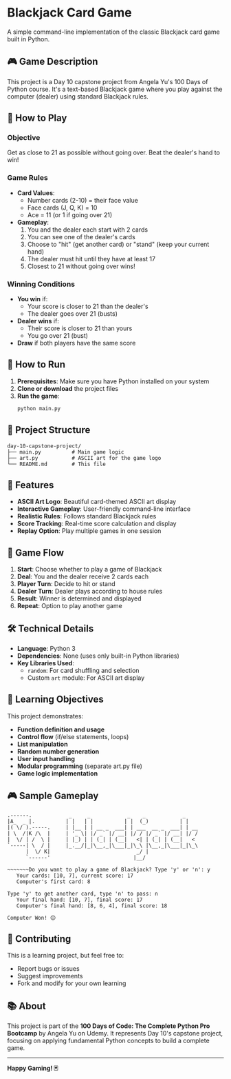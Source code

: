 # Blackjack Card Game

A simple command-line implementation of the classic Blackjack card game built in Python.

## 🎮 Game Description

This project is a Day 10 capstone project from Angela Yu's 100 Days of Python course. It's a text-based Blackjack game where you play against the computer (dealer) using standard Blackjack rules.

## 🎯 How to Play

### Objective
Get as close to 21 as possible without going over. Beat the dealer's hand to win!

### Game Rules
- **Card Values**: 
  - Number cards (2-10) = their face value
  - Face cards (J, Q, K) = 10
  - Ace = 11 (or 1 if going over 21)
- **Gameplay**:
  1. You and the dealer each start with 2 cards
  2. You can see one of the dealer's cards
  3. Choose to "hit" (get another card) or "stand" (keep your current hand)
  4. The dealer must hit until they have at least 17
  5. Closest to 21 without going over wins!

### Winning Conditions
- **You win** if:
  - Your score is closer to 21 than the dealer's
  - The dealer goes over 21 (busts)
- **Dealer wins** if:
  - Their score is closer to 21 than yours
  - You go over 21 (bust)
- **Draw** if both players have the same score

## 🚀 How to Run

1. **Prerequisites**: Make sure you have Python installed on your system
2. **Clone or download** the project files
3. **Run the game**:
   ```bash
   python main.py
   ```

## 📁 Project Structure

```
day-10-capstone-project/
├── main.py          # Main game logic
├── art.py           # ASCII art for the game logo
└── README.md        # This file
```

## 🎨 Features

- **ASCII Art Logo**: Beautiful card-themed ASCII art display
- **Interactive Gameplay**: User-friendly command-line interface
- **Realistic Rules**: Follows standard Blackjack rules
- **Score Tracking**: Real-time score calculation and display
- **Replay Option**: Play multiple games in one session

## 🎲 Game Flow

1. **Start**: Choose whether to play a game of Blackjack
2. **Deal**: You and the dealer receive 2 cards each
3. **Player Turn**: Decide to hit or stand
4. **Dealer Turn**: Dealer plays according to house rules
5. **Result**: Winner is determined and displayed
6. **Repeat**: Option to play another game

## 🛠️ Technical Details

- **Language**: Python 3
- **Dependencies**: None (uses only built-in Python libraries)
- **Key Libraries Used**:
  - `random`: For card shuffling and selection
  - Custom `art` module: For ASCII art display

## 🎯 Learning Objectives

This project demonstrates:
- **Function definition and usage**
- **Control flow** (if/else statements, loops)
- **List manipulation**
- **Random number generation**
- **User input handling**
- **Modular programming** (separate art.py file)
- **Game logic implementation**

## 🎮 Sample Gameplay

```
.------.            _     _            _    _            _    
|A_  _ |.          | |   | |          | |  (_)          | |   
|( \/ ).-----.     | |__ | | __ _  ___| | ___  __ _  ___| | __
| \  /|K /\  |     | '_ \| |/ _` |/ __| |/ / |/ _` |/ __| |/ /
|  \/ | /  \ |     | |_) | | (_| | (__|   <| | (_| | (__|   < 
`-----| \  / |     |_.__/|_|\__,_|\___|_|\_\ |\__,_|\___|_|\_\
      |  \/ K|                            _/ |                
      `------'                           |__/           

~~~~~~~Do you want to play a game of Blackjack? Type 'y' or 'n': y
   Your cards: [10, 7], current score: 17
   Computer's first card: 8

Type 'y' to get another card, type 'n' to pass: n
   Your final hand: [10, 7], final score: 17
   Computer's final hand: [8, 6, 4], final score: 18

Computer Won! 😊
```

## 🤝 Contributing

This is a learning project, but feel free to:
- Report bugs or issues
- Suggest improvements
- Fork and modify for your own learning

## 📚 About

This project is part of the **100 Days of Code: The Complete Python Pro Bootcamp** by Angela Yu on Udemy. It represents Day 10's capstone project, focusing on applying fundamental Python concepts to build a complete game.

---

**Happy Gaming! 🃏**
